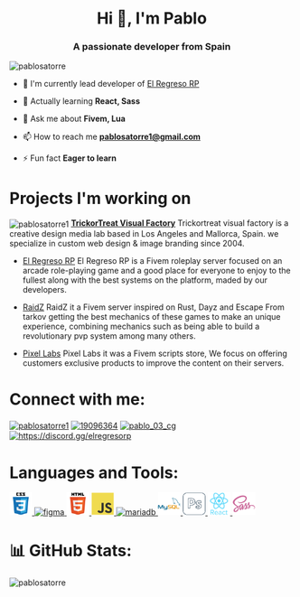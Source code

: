<h1 align="center">Hi 👋, I'm Pablo</h1>
<h3 align="center">A passionate developer from Spain</h3>

<p align="left"> <img src="https://komarev.com/ghpvc/?username=pablosatorre&label=Profile%20views&color=0e75b6&style=flat" alt="pablosatorre" /> </p>

- 🔭 I'm currently lead developer of [El Regreso RP](https://elregresorp.es/)

- 🌱 Actually learning **React, Sass**

- 💬 Ask me about **Fivem, Lua**

- 📫 How to reach me **pablosatorre1@gmail.com**

- ⚡ Fun fact **Eager to learn**


# Projects I'm working on
<p align="left">
  
<img align="center" src="https://trickortreatvisualfactory.com/pablo/api/proyects/roundedtot.png" alt="pablosatorre1" height="50" width="50" />   [**TrickorTreat Visual Factory**](https://trickortreatvisualfactory.com/) Trickortreat visual factory is a creative design media lab based in Los Angeles and Mallorca, Spain.
we specialize in custom web design & image branding since 2004.
  
- [El Regreso RP](https://elregresorp.es/) El Regreso RP is a Fivem roleplay server focused on an arcade role-playing game and a good place for everyone to enjoy to the
 fullest along with the best systems on the platform, maded by our developers.
  
- [RaidZ](https://discord.gg/el-regreso-rp-885281012555341844) RaidZ it a Fivem server inspired on Rust, Dayz and Escape From tarkov getting the best mechanics of these
games to make an unique experience, combining mechanics such as being able to build a revolutionary pvp system among many others.
  
- [Pixel Labs](https://pixel-labs.tebex.io/) Pixel Labs it was a Fivem scripts store, We focus on offering customers exclusive products to improve the content on their servers.

</p>

# Connect with me:
<p align="left">
<a href="https://twitter.com/pablosatorre1" target="blank"><img align="center" src="https://raw.githubusercontent.com/rahuldkjain/github-profile-readme-generator/master/src/images/icons/Social/twitter.svg" alt="pablosatorre1" height="30" width="40" /></a>
<a href="https://es.stackoverflow.com/users/285151/pablosatorre" target="blank"><img align="center" src="https://raw.githubusercontent.com/rahuldkjain/github-profile-readme-generator/master/src/images/icons/Social/stack-overflow.svg" alt="19096364" height="30" width="40" /></a>
<a href="https://instagram.com/pablo_03_cg" target="blank"><img align="center" src="https://raw.githubusercontent.com/rahuldkjain/github-profile-readme-generator/master/src/images/icons/Social/instagram.svg" alt="pablo_03_cg" height="30" width="40" /></a>
<a href="https://discord.gg/https://discord.gg/elregresorp" target="blank"><img align="center" src="https://raw.githubusercontent.com/rahuldkjain/github-profile-readme-generator/master/src/images/icons/Social/discord.svg" alt="https://discord.gg/elregresorp" height="30" width="40" /></a>
</p>

# Languages and Tools:
<p align="left"> <a href="https://www.w3schools.com/css/" target="_blank" rel="noreferrer"> <img src="https://raw.githubusercontent.com/devicons/devicon/master/icons/css3/css3-original-wordmark.svg" alt="css3" width="40" height="40"/> </a> <a href="https://www.figma.com/" target="_blank" rel="noreferrer"> <img src="https://www.vectorlogo.zone/logos/figma/figma-icon.svg" alt="figma" width="40" height="40"/> </a> <a href="https://www.w3.org/html/" target="_blank" rel="noreferrer"> <img src="https://raw.githubusercontent.com/devicons/devicon/master/icons/html5/html5-original-wordmark.svg" alt="html5" width="40" height="40"/> </a> <a href="https://developer.mozilla.org/en-US/docs/Web/JavaScript" target="_blank" rel="noreferrer"> <img src="https://raw.githubusercontent.com/devicons/devicon/master/icons/javascript/javascript-original.svg" alt="javascript" width="40" height="40"/> </a> <a href="https://mariadb.org/" target="_blank" rel="noreferrer"> <img src="https://www.vectorlogo.zone/logos/mariadb/mariadb-icon.svg" alt="mariadb" width="40" height="40"/> </a> <a href="https://www.mysql.com/" target="_blank" rel="noreferrer"> <img src="https://raw.githubusercontent.com/devicons/devicon/master/icons/mysql/mysql-original-wordmark.svg" alt="mysql" width="40" height="40"/> </a> <a href="https://www.photoshop.com/en" target="_blank" rel="noreferrer"> <img src="https://raw.githubusercontent.com/devicons/devicon/master/icons/photoshop/photoshop-line.svg" alt="photoshop" width="40" height="40"/> </a> <a href="https://reactjs.org/" target="_blank" rel="noreferrer"> <img src="https://raw.githubusercontent.com/devicons/devicon/master/icons/react/react-original-wordmark.svg" alt="react" width="40" height="40"/> </a> <a href="https://sass-lang.com" target="_blank" rel="noreferrer"> <img src="https://raw.githubusercontent.com/devicons/devicon/master/icons/sass/sass-original.svg" alt="sass" width="40" height="40"/> </a> </p>

# 📊 GitHub Stats:
<p><img align="center" src="https://github-readme-stats.vercel.app/api/top-langs?username=pablosatorre&show_icons=true&theme=dark&title_color=1387ec&hide_border=true&locale=en&layout=compact" alt="pablosatorre" /></p>


